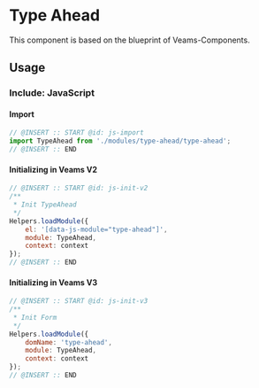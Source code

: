 # Type Ahead

This component is based on the blueprint of Veams-Components.

## Usage

### Include: JavaScript

#### Import
``` js
// @INSERT :: START @id: js-import
import TypeAhead from './modules/type-ahead/type-ahead';
// @INSERT :: END
```

#### Initializing in Veams V2
``` js
// @INSERT :: START @id: js-init-v2
/**
 * Init TypeAhead
 */
Helpers.loadModule({
	el: '[data-js-module="type-ahead"]',
	module: TypeAhead,
	context: context
});
// @INSERT :: END
```

#### Initializing in Veams V3
``` js
// @INSERT :: START @id: js-init-v3
/**
 * Init Form
 */
Helpers.loadModule({
	domName: 'type-ahead',
	module: TypeAhead,
	context: context
});
// @INSERT :: END
```
